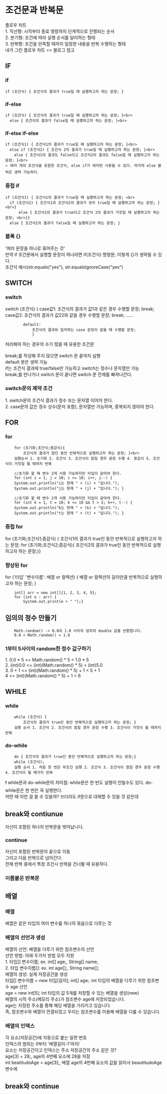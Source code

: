 <h1>조건문과 반복문</h1>
플로우 차트<br>
1. 직선형: 시작부터 종료 명령까지 단계적으로 진행되는 순서<br>
2. 분기형: 조건에 따라 실행 순서를 달리하는 형태<br>
3. 반복형: 조건을 만족할 때까지 일정한 내용을 반복 수행하는 형태<br>
내가 그린 플로우 차트 => 블로그 참고<br>
<h2>IF</h2>
<h3>if</h3>

    if (조건식) { 조건식의 결과가 true일 때 실행하고자 하는 문장; }
<h3>if-else</h3>

    if (조건식) { 조건식의 결과가 true일 때 실행하고자 하는 문장; }<br>
      else { 조건식의 결과가 false일 때 실행하고자 하는 문장; }<br>
<h3>if-else if-else</h3>

    if (조건식1) { 조건식1의 결과가 true일 때 실행하고자 하는 문장; }<br>
      else if (조건식2) { 조건식 2의 결과가 true일 때 실행하고자 하는 문장; }<br>
        else { 조건식1의 결과도 false이고 조건식2의 결과도 false일 때 실행하고자 하는 문장; }<br>
    ⭐️ 여러 개의 조건식을 포함한 조건식, else if가 여러번 사용될 수 있다. 마지막 else 블럭은 생략 가능하다.
<h3>중첩 if</h3>

    if (조건식1) { 조건식1의 결과가 true일 때 실행하고자 하는 문장; <br>
      if (조건식2) { 조건식1과 조건식2의 결과가 모두 true일 때 실행하고자 하는 문장; } <br>}
          else { 조건식1의 결과가 true이고 조건식 2의 결과가 거짓일 때 실행하고자 하는 문장; <br>}}
      else { 조건식1의 결과가 false일 때 실행하고자 하는 문장; }
<h3>블록 {}</h3>

'여러 문장을 하나로 묶어주는 것'<br>
만약 if 조건문에서 실행할 문장이 하나라면 if(조건식) 명령문; 이렇게 {}가 생략될 수 있다.<br>
조건식 예시(str.equals("yes"), str.equalsIgnoreCase("yes")<br>
<h2>SWITCH</h2>
<h3>switch</h3>
        switch (조건식) {
            case값1:
                조건식의 결과가 값1과 같은 경우 수행할 문장;
                    break;
            case값2:
                조건식의 결과가 값22와 같을 경우 수행할 문장;
                    break;
            ......
            
            default: 
                조건식의 결과와 일치하는 case 문장이 없을 때 수행할 문장;
                }
처리해야 하는 경우의 수가 많을 때 유용한 조건문<br>               
break;를 작성해 주지 않으면 switch 문 끝까지 실행<br>
default 문은 생략 가능<br>
if는 조건식 결과에 true/false만 가능하고 switch는 정수나 문자열만 가능<br>
break;를 만나거나 switch 문이 끝나면 switch 문 전체를 빠져나간다.
<h3>switch문의 제약 조건</h3>
1. switch문의 조건식 결과가 정수 또는 문자열 이어야 한다.<br>
2. case문의 값은 정수 상수(문자 포함), 문자열만 가능하며, 중복되지 않아야 한다.<br>
<h2>FOR</h2>
<h3>for</h3>

        for (초기화;조건식;증감식){
            조건식의 결과가 참인 동안 반복적으로 실행하고자 하는 문장; }<br>
        실행순서 1. 초기화 2. 조건식 3. 조건식이 참일 경우 문장 수행 4. 증감식 5. 조건식이 거짓일 될 때까지 반복
        
        //초기화 할 때 변수 2개 사용 가능하지만 타입이 같아야 한다.
        for (int i = 1, j = 10; i <= 10; i++, j--) {
        System.out.println("i는 현재 " + (i) + "입니다.");
        System.out.println("j는 현재 " + (j) + "입니다."); }
        
        //초기화 할 때 변수 2개 사용 가능하지만 타입이 같아야 한다.
        for (int k = 1, t = 10; k <= 10 && t > 2; k++, t--) {
        System.out.println("k는 현재 " + (k) + "입니다.");
        System.out.println("t는 현재 " + (t) + "입니다."); }

        
<h3>중첩 for</h3>
        for (초기화;조건식1;증감식) {
            조건식1의 결과가 true인 동안 반복적으로 실행하고자 하는 문장;
            for (초기화;조건식2;증감식){
                조건식2의 결과가 true인 동안 반복적으로 실행하고자 하는 문장;}}
<h3>향상된 for</h3>
        for ('타입' '변수이름': 배열 or 컬렉션) {
            배열 or 컬렉션의 길이만큼 반복적으로 실행하고자 하는 문장; }
        
        int[] arr = new int[]{1, 2, 3, 4, 5};
        for (int e : arr) {
            System.out.print(e + " ");}
<h2>임의의 정수 만들기</h2>

        Math.random() -> 0.0과 1.0 사이의 임의의 double 값을 반환합니다.
        0.0 < Math.random() < 1.0
        
<h3>1부터 5사이의 random한 정수 값구하기</h3>
1. 0.0 * 5 <= Math.random() * 5 < 1.0 * 5<br>
2. (int)0.0 <= (int)(Math.random() * 5) < (int)5.0<br>
3. 0 + 1 <= (int)(Math.random() * 5) + 1 < 5 + 1<br>
4 <= (int)(Math.random() * 5) + 1 < 6<br>

<h2>WHILE</h2>
<h3>while</h3>

        while (조건식) {
            조건식의 결과가 true인 동안 반복적으로 실행하고자 하는 문장; }
        실행 순서 1. 조건식 2. 조건식이 참일 경우 문장 수행 3. 조건식이 거짓이 될 때까지 반복
<h3>do-while</h3>
        
        do { 조건식의 결과가 true인 동안 반복적으로 실행하고자 하는 문장;}
        while (조건식);
        실행 순서 1. 처음 한 번은 무조건 실행 2. 조건식 3. 조건식이 참일 경우 문장 수행 4. 조건식이 될 때가지 반복
❗️ while문과 do-while문의 차이점: while문은 한 번도 실행이 안될수도 있다. do-while문은 한 번은 꼭 실행한다.<br>
어떤 때 이런 걸 쓸 수 있을까? 쓰더라도 if문으로 대체할 수 있을 것 같은데

<h2>break와 contiunue</h2>
<h3break</h3>
자신이 포함된 하나의 반복문을 벗어납니다.
<h3>continue</h3>
자신이 포함된 반복문의 끝으로 이동<br>
그리고 다음 반복으로 넘어간다.<br>
전체 반복 중에서 특정 조건시 반복을 건너뛸 때 유용하다.
<h3>이름붙은 반복문</h3>
<h2>배열</h2>
<h3>배열</h3>
배열은 같은 타입의 여러 변수를 하나의 묶음으로 다루는 것
<h3>배열의 선언과 생성</h3>
배열의 선언: 배열을 다루기 위한 참조변수의 선언<br>
선언 방법: 아래 두가지 방법 모두 지원<br>
1. 타입[] 변수이름; ex. int[] age;, String[] name;<br>
2. 타입 변수이름[]: ex. int age[];, String name[];<br>
배열의 생성: 실제 저장공간을 생성<br>
타입[] 변수이름 = new 타입[길이];
int[] age;  :int 타입의 배열을 다루기 위한 참조변수 age 선언<br>
age = new int[5];  int 타입의 값 5개를 저장할 수 있는 배열을 생성(new)<br>
배열의 시작 주소(메모리 주소)가 참조변수 age에 저장되었습니다.<br>
age는 지정된 주소를 통해 해당 배열을 가리키고 있습니다.<br>
즉, 참조변수와 배열이 연결되었고 우리는 참조변수를 이용해 배열을 다룰 수 있습니다.<br>
<h3>배열의 인덱스</h3>
각 요소(저장공간)에 자동으로 붙는 일련 번호<br>
인덱스의 범위는 0부터 '배열길이-1'까지!<br>
요소는 저장공간이고 인덱스는 주소 저장공간의 주소 같은 것? <br>
age[3] = 28;, age의 4번째 요소에 28을 저장 <br>
int beatitudoAge = age[3];, 배열 age의 4번째 요소의 값을 읽어서 beautitudoAge 변수에 <br>
<h3></h3>
<h3></h3>
<h3></h3>

<h2>break와 continue</h2>
